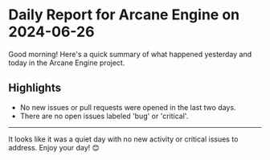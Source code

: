 # Daily Report for Arcane Engine on 2024-06-26

Good morning! Here's a quick summary of what happened yesterday and today in the Arcane Engine project.

## Highlights
- No new issues or pull requests were opened in the last two days.
- There are no open issues labeled 'bug' or 'critical'.

---

It looks like it was a quiet day with no new activity or critical issues to address. Enjoy your day! 😊
